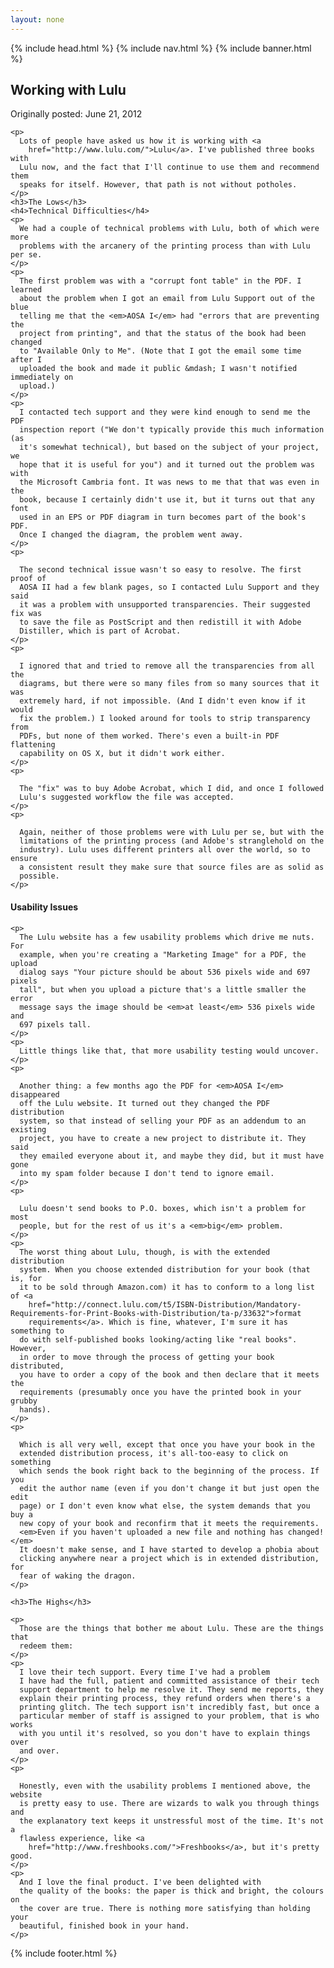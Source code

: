 ```yaml
---
layout: none
---
```

<html>
<head>
  {% include head.html %}
</head>

<body>
  {% include nav.html %}
  {% include banner.html %}

  <section class="content box">
    <h2 id="top">Working with Lulu</h2>
    <p class="pubdate">Originally posted: June 21, 2012</p>

    <p>
      Lots of people have asked us how it is working with <a
        href="http://www.lulu.com/">Lulu</a>. I've published three books with
      Lulu now, and the fact that I'll continue to use them and recommend them
      speaks for itself. However, that path is not without potholes.
    </p>
    <h3>The Lows</h3>
    <h4>Technical Difficulties</h4>
    <p>
      We had a couple of technical problems with Lulu, both of which were more
      problems with the arcanery of the printing process than with Lulu per se.
    </p>
    <p>
      The first problem was with a "corrupt font table" in the PDF. I learned
      about the problem when I got an email from Lulu Support out of the blue
      telling me that the <em>AOSA I</em> had "errors that are preventing the
      project from printing", and that the status of the book had been changed
      to "Available Only to Me". (Note that I got the email some time after I
      uploaded the book and made it public &mdash; I wasn't notified immediately on
      upload.)
    </p>
    <p>
      I contacted tech support and they were kind enough to send me the PDF
      inspection report ("We don't typically provide this much information (as
      it's somewhat technical), but based on the subject of your project, we
      hope that it is useful for you") and it turned out the problem was with
      the Microsoft Cambria font. It was news to me that that was even in the
      book, because I certainly didn't use it, but it turns out that any font
      used in an EPS or PDF diagram in turn becomes part of the book's PDF.
      Once I changed the diagram, the problem went away.
    </p>
    <p>

      The second technical issue wasn't so easy to resolve. The first proof of
      AOSA II had a few blank pages, so I contacted Lulu Support and they said
      it was a problem with unsupported transparencies. Their suggested fix was
      to save the file as PostScript and then redistill it with Adobe
      Distiller, which is part of Acrobat.
    </p>
    <p>

      I ignored that and tried to remove all the transparencies from all the
      diagrams, but there were so many files from so many sources that it was
      extremely hard, if not impossible. (And I didn't even know if it would
      fix the problem.) I looked around for tools to strip transparency from
      PDFs, but none of them worked. There's even a built-in PDF flattening
      capability on OS X, but it didn't work either.
    </p>
    <p>

      The "fix" was to buy Adobe Acrobat, which I did, and once I followed
      Lulu's suggested workflow the file was accepted.
    </p>
    <p>

      Again, neither of those problems were with Lulu per se, but with the
      limitations of the printing process (and Adobe's stranglehold on the
      industry). Lulu uses different printers all over the world, so to ensure
      a consistent result they make sure that source files are as solid as
      possible.
    </p>
    
<h4>Usability Issues</h4>
   
    <p>
      The Lulu website has a few usability problems which drive me nuts. For
      example, when you're creating a "Marketing Image" for a PDF, the upload
      dialog says "Your picture should be about 536 pixels wide and 697 pixels
      tall", but when you upload a picture that's a little smaller the error
      message says the image should be <em>at least</em> 536 pixels wide and
      697 pixels tall.
    </p>
    <p>
      Little things like that, that more usability testing would uncover.
    </p>
    <p>

      Another thing: a few months ago the PDF for <em>AOSA I</em> disappeared
      off the Lulu website. It turned out they changed the PDF distribution
      system, so that instead of selling your PDF as an addendum to an existing
      project, you have to create a new project to distribute it. They said
      they emailed everyone about it, and maybe they did, but it must have gone
      into my spam folder because I don't tend to ignore email.
    </p>
    <p>

      Lulu doesn't send books to P.O. boxes, which isn't a problem for most
      people, but for the rest of us it's a <em>big</em> problem.
    </p>
    <p>
      The worst thing about Lulu, though, is with the extended distribution
      system. When you choose extended distribution for your book (that is, for
      it to be sold through Amazon.com) it has to conform to a long list of <a
        href="http://connect.lulu.com/t5/ISBN-Distribution/Mandatory-Requirements-for-Print-Books-with-Distribution/ta-p/33632">format
        requirements</a>. Which is fine, whatever, I'm sure it has something to
      do with self-published books looking/acting like "real books". However,
      in order to move through the process of getting your book distributed,
      you have to order a copy of the book and then declare that it meets the
      requirements (presumably once you have the printed book in your grubby
      hands).
    </p>
    <p>

      Which is all very well, except that once you have your book in the
      extended distribution process, it's all-too-easy to click on something
      which sends the book right back to the beginning of the process. If you
      edit the author name (even if you don't change it but just open the edit
      page) or I don't even know what else, the system demands that you buy a
      new copy of your book and reconfirm that it meets the requirements.
      <em>Even if you haven't uploaded a new file and nothing has changed!</em>
      It doesn't make sense, and I have started to develop a phobia about
      clicking anywhere near a project which is in extended distribution, for
      fear of waking the dragon.
    </p>

    <h3>The Highs</h3>
   
    <p>
      Those are the things that bother me about Lulu. These are the things that
      redeem them:
    </p>
    <p>
      I love their tech support. Every time I've had a problem
      I have had the full, patient and committed assistance of their tech
      support department to help me resolve it. They send me reports, they
      explain their printing process, they refund orders when there's a
      printing glitch. The tech support isn't incredibly fast, but once a
      particular member of staff is assigned to your problem, that is who works
      with you until it's resolved, so you don't have to explain things over
      and over.
    </p>
    <p>

      Honestly, even with the usability problems I mentioned above, the website
      is pretty easy to use. There are wizards to walk you through things and
      the explanatory text keeps it unstressful most of the time. It's not a
      flawless experience, like <a
        href="http://www.freshbooks.com/">Freshbooks</a>, but it's pretty good.
    </p>
    <p>
      And I love the final product. I've been delighted with
      the quality of the books: the paper is thick and bright, the colours on
      the cover are true. There is nothing more satisfying than holding your
      beautiful, finished book in your hand.
    </p>

  </section>

  {% include footer.html %}

</body>
</html>
